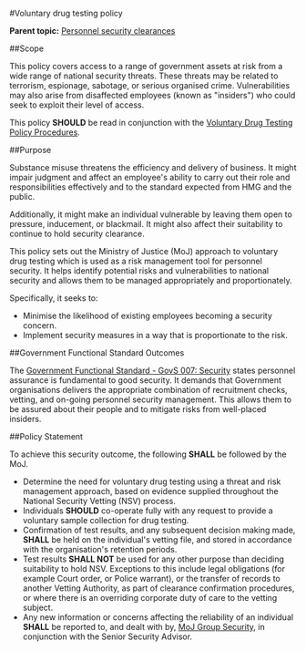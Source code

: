 #Voluntary drug testing policy

**Parent topic:** [Personnel security clearances](personnel-security-clearances.md)

##Scope

This policy covers access to a range of government assets at risk from a wide range of national security threats. These threats may be related to terrorism, espionage, sabotage, or serious organised crime. Vulnerabilities may also arise from disaffected employees (known as "insiders") who could seek to exploit their level of access.

This policy **SHOULD** be read in conjunction with the [Voluntary Drug Testing Policy Procedures](voluntary-drug-testing-policy-procedures.md).

##Purpose

Substance misuse threatens the efficiency and delivery of business. It might impair judgment and affect an employee's ability to carry out their role and responsibilities effectively and to the standard expected from HMG and the public.

Additionally, it might make an individual vulnerable by leaving them open to pressure, inducement, or blackmail. It might also affect their suitability to continue to hold security clearance.

This policy sets out the Ministry of Justice (MoJ) approach to voluntary drug testing which is used as a risk management tool for personnel security. It helps identify potential risks and vulnerabilities to national security and allows them to be managed appropriately and proportionately.

Specifically, it seeks to:

* Minimise the likelihood of existing employees becoming a security concern.
* Implement security measures in a way that is proportionate to the risk.

##Government Functional Standard Outcomes

The [Government Functional Standard - GovS 007: Security](https://www.gov.uk/government/publications/government-functional-standard-govs-007-security) states personnel assurance is fundamental to good security. It demands that Government organisations delivers the appropriate combination of recruitment checks, vetting, and on-going personnel security management. This allows them to be assured about their people and to mitigate risks from well-placed insiders.

##Policy Statement

To achieve this security outcome, the following **SHALL** be followed by the MoJ.

* Determine the need for voluntary drug testing using a threat and risk management approach, based on evidence supplied throughout the National Security Vetting (NSV) process.
* Individuals **SHOULD** co-operate fully with any request to provide a voluntary sample collection for drug testing.
* Confirmation of test results, and any subsequent decision making made, **SHALL** be held on the individual's vetting file, and stored in accordance with the organisation's retention periods.
* Test results **SHALL NOT** be used for any other purpose than deciding suitability to hold NSV. Exceptions to this include legal obligations (for example Court order, or Police warrant), or the transfer of records to another Vetting Authority, as part of clearance confirmation procedures, or where there is an overriding corporate duty of care to the vetting subject.
* Any new information or concerns affecting the reliability of an individual **SHALL** be reported to, and dealt with by, [MoJ Group Security](mailto:mojgroupsecurity@justice.gov.uk), in conjunction with the Senior Security Advisor.

